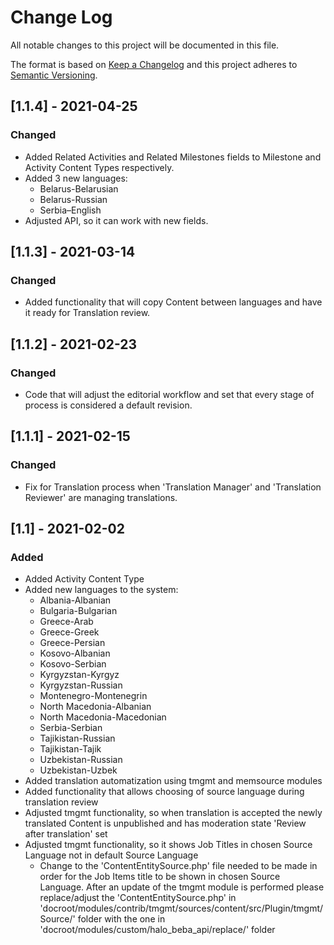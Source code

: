 
# Change Log
All notable changes to this project will be documented in this file.

The format is based on [Keep a Changelog](http://keepachangelog.com/)
and this project adheres to [Semantic Versioning](http://semver.org/).

## [1.1.4] - 2021-04-25

### Changed
- Added Related Activities and Related Milestones fields to Milestone and Activity Content Types respectively.
- Added 3 new languages:
  - Belarus-Belarusian
  - Belarus-Russian
  - Serbia–English
- Adjusted API, so it can work with new fields.


## [1.1.3] - 2021-03-14

### Changed
- Added functionality that will copy Content between languages and have it ready for Translation review.


## [1.1.2] - 2021-02-23

### Changed
- Code that will adjust the editorial workflow and set that every stage of process is considered a default revision.


## [1.1.1] - 2021-02-15

### Changed
- Fix for Translation process when 'Translation Manager' and 'Translation Reviewer' are managing translations.


## [1.1] - 2021-02-02

### Added
- Added Activity Content Type
- Added new languages to the system:
    - Albania-Albanian
    - Bulgaria-Bulgarian
    - Greece-Arab
    - Greece-Greek
    - Greece-Persian
    - Kosovo-Albanian
    - Kosovo-Serbian
    - Kyrgyzstan-Kyrgyz
    - Kyrgyzstan-Russian
    - Montenegro-Montenegrin
    - North Macedonia-Albanian
    - North Macedonia-Macedonian
    - Serbia-Serbian
    - Tajikistan-Russian
    - Tajikistan-Tajik
    - Uzbekistan-Russian
    - Uzbekistan-Uzbek
- Added translation automatization using tmgmt and memsource modules
- Added functionality that allows choosing of source language during translation review
- Adjusted tmgmt functionality, so when translation is accepted the newly translated Content is unpublished and has moderation state 'Review after translation' set
- Adjusted tmgmt functionality, so it shows Job Titles in chosen Source Language not in default Source Language
    - Change to the 'ContentEntitySource.php' file needed to be made in order for the Job Items title to be shown in chosen Source Language. After an update of the tmgmt module is performed please replace/adjust the 'ContentEntitySource.php' in 'docroot/modules/contrib/tmgmt/sources/content/src/Plugin/tmgmt/Source/' folder with the one in 'docroot/modules/custom/halo_beba_api/replace/' folder
